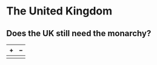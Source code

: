 # The United Kingdom

## Does the UK still need the monarchy?

| + | – |
| --- | --- |
| | |

<!--stackedit_data:
eyJoaXN0b3J5IjpbLTg0MjgxNDY4NV19
-->